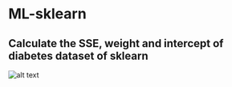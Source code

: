 # ML-sklearn
## Calculate the SSE, weight and intercept of diabetes dataset of sklearn

![alt text](https://github.com/[sid86-dev]/[ML-sklearn]/blob/[master]/Figure_1.png?raw=true)